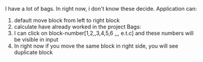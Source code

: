 I have a lot of bags. 
In right now, i don't know these decide.
Application can:
1) default move block from left to right block
2) calculate have already worked in the project
Bags:
1) I can click on block-number[1,2,,3,4,5,6 ,,, e.t.c] and these numbers will be visible in input
2) In right now if you move the same block in right side, you will see duplicate block

